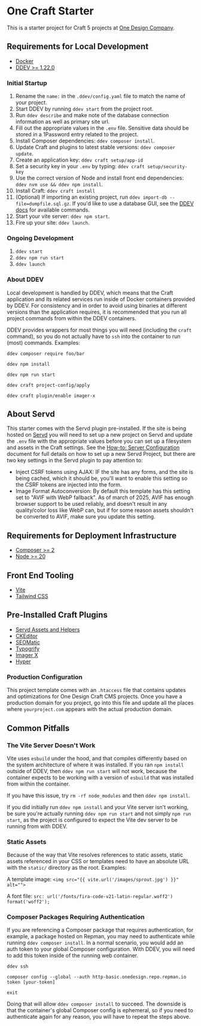 # One Craft Starter

This is a starter project for Craft 5 projects at [One Design Company](https://onedesigncompany.com).

## Requirements for Local Development

- [Docker](https://www.docker.com/)
- [DDEV >= 1.22.0](https://ddev.com/)

### Initial Startup

1. Rename the `name:` in the `.ddev/config.yaml` file to match the name of your project.
1. Start DDEV by running `ddev start` from the project root.
1. Run `ddev describe` and make note of the database connection information as well as primary site url.
1. Fill out the appropriate values in the `.env` file. Sensitive data should be stored in a 1Password entry related to the project.
1. Install Composer dependencies: `ddev composer install`.
1. Update Craft and plugins to latest stable versions: `ddev composer update`.
1. Create an application key: `ddev craft setup/app-id`
1. Set a security key in your `.env` by typing: `ddev craft setup/security-key`
1. Use the correct version of Node and install front end dependencies: `ddev nvm use && ddev npm install`.
1. Install Craft: `ddev craft install`
1. (Optional) If importing an existing project, run `ddev import-db --file=dumpfile.sql.gz`. If you'd like to use a database GUI, see the [DDEV docs](https://ddev.readthedocs.io/en/latest/users/usage/database-management/#database-guis) for available commands.
1. Start your vite server: `ddev npm start`.
1. Fire up your site: `ddev launch`.

### Ongoing Development

1. `ddev start`
2. `ddev npm run start`
3. `ddev launch`

### About DDEV

Local development is handled by DDEV, which means that the Craft application and its related services run inside of Docker containers provided by DDEV. For consistency and in order to avoid using binaries at different versions than the application requires, it is recommended that you run all project commands from within the DDEV containers.

DDEV provides wrappers for most things you will need (including the `craft` command), so you do not actually have to `ssh` into the container to run (most) commands. Examples:

`ddev composer require foo/bar`

`ddev npm install`

`ddev npm run start`

`ddev craft project-config/apply`

`ddev craft plugin/enable imager-x`

## About Servd

This starter comes with the Servd plugin pre-installed. If the site is being hosted on [Servd](https://servd.host/) you will need to set up a new project on Servd and update the `.env` file with the appropriate values before you can set up a filesystem and assets in the Craft settings. See the [How-to: Server Configuration](https://www.notion.so/onedesigncompany/How-to-Server-Configuration-8a359e7ba9444c7098b2c6bc3af51a2d?pvs=4) document for full details on how to set up a new Servd Project, but there are two key settings in the Servd plugin to pay attention to:

- Inject CSRF tokens using AJAX: IF the site has any forms, and the site is being cached, which it should be, you'll want to enable this setting so the CSRF tokens are injected into the form.
- Image Format Autoconversion: By default this template has this setting set to "AVIF with WebP fallback". As of march of 2025, AVIF has enough browser support to be used reliably, and doesn't result in any quality/color loss like WebP can, but if for some reason assets shouldn't be converted to AVIF, make sure you update this setting.

## Requirements for Deployment Infrastructure

- [Composer >= 2](https://getcomposer.org/)
- [Node >= 20](https://nodejs.org/en/)

## Front End Tooling

- [Vite](https://vitejs.dev/)
- [Tailwind CSS](https://tailwindcss.com/)

## Pre-Installed Craft Plugins

- [Servd Assets and Helpers](https://plugins.craftcms.com/servd-asset-storage)
- [CKEditor](https://plugins.craftcms.com/ckeditor)
- [SEOMatic](https://plugins.craftcms.com/seomatic)
- [Typogrify](https://plugins.craftcms.com/typogrify)
- [Imager X](https://plugins.craftcms.com/imager-x)
- [Hyper](https://plugins.craftcms.com/hyper)

### Production Configuration

This project template comes with an `.htaccess` file that contains updates and optimizations for One Design Craft CMS projects. Once you have a production domain for you project, go into this file and update all the places where `yourproject.com` appears with the actual production domain.

## Common Pitfalls

### The Vite Server Doesn't Work

Vite uses `esbuild` under the hood, and that compiles differently based on the system architecture of where it was installed. If you ran `npm install` outside of DDEV, then `ddev npm run start` will not work, because the container expects to be working with a version of `esbuild` that was installed from within the container.

If you have this issue, try `rm -rf node_modules` and then `ddev npm install`.

If you did initially run `ddev npm install` and your Vite server isn't working, be sure you're actually running `ddev npm run start` and not simply `npm run start`, as the project is configured to expect the Vite dev server to be running from with DDEV.

### Static Assets

Because of the way that Vite resolves references to static assets, static assets referenced in your CSS or templates need to have an absolute URL with the `static/` directory as the root. Examples:

A template image: `<img src="{{ vite.url('/images/sprout.jpg') }}" alt="">`

A font file: `src: url('/fonts/fira-code-v21-latin-regular.woff2') format('woff2');`

### Composer Packages Requiring Authentication

If you are referencing a Composer package that requires authentication, for example, a package hosted on Repman, you may need to authenticate while running `ddev composer install`. In a normal scenario, you would add an auth token to your global Composer configuration. With DDEV, you will need to add this token inside of the running web container.

`ddev ssh`

`composer config --global --auth http-basic.onedesign.repo.repman.io token [your-token]`

`exit`

Doing that will allow `ddev composer install` to succeed. The downside is that the container's global Composer config is ephemeral, so if you need to authenticate again for any reason, you will have to repeat the steps above.
